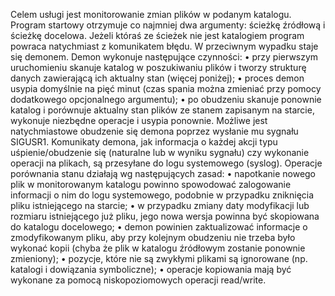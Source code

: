 Celem usługi jest monitorowanie zmian plików w podanym katalogu. Program startowy otrzymuje
co najmniej dwa argumenty: ścieżkę źródłową i ścieżkę docelowa. Jeżeli któraś ze ścieżek nie jest
katalogiem program powraca natychmiast z komunikatem błędu. W przeciwnym wypadku staje
się demonem. Demon wykonuje następujące czynności:
• przy pierwszym uruchomieniu skanuje katalog w poszukiwaniu plików i tworzy strukturę danych
zawierającą ich aktualny stan (więcej poniżej);
• proces demon usypia domyślnie na pięć minut (czas spania można zmieniać przy pomocy
dodatkowego opcjonalnego argumentu);
• po obudzeniu skanuje ponownie katalog i porównuje aktualny stan plików ze stanem zapisanym
na starcie, wykonuje niezbędne operacje i usypia ponownie.
Możliwe jest natychmiastowe obudzenie się demona poprzez wysłanie mu sygnału SIGUSR1. Komunikaty
demona, jak informacja o każdej akcji typu uśpienie/obudzenie się (naturalne lub w wyniku sygnału)
czy wykonanie operacji na plikach, są przesyłane do logu systemowego (syslog). Operacje porównania
stanu działają wg następujących zasad:
• napotkanie nowego plik w monitorowanym katalogu powinno spowodować zalogowanie
informacji o nim do logu systemowego, podobnie w przypadku zniknięcia pliku istniejącego
na starcie;
• w przypadku zmiany daty modyfikacji lub rozmiaru istniejącego już pliku, jego nowa wersja
powinna być skopiowana do katalogu docelowego;
• demon powinien zaktualizować informacje o zmodyfikowanym pliku, aby przy kolejnym
obudzeniu nie trzeba było wykonać kopii (chyba że plik w katalogu źródłowym zostanie ponownie
zmieniony);
• pozycje, które nie są zwykłymi plikami są ignorowane (np. katalogi i dowiązania symboliczne);
• operacje kopiowania mają być wykonane za pomocą niskopoziomowych operacji read/write.
